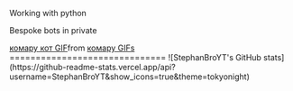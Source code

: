 Working with python

Bespoke bots in private

<div class="tenor-gif-embed" data-postid="17843464041156794420" data-share-method="host" data-aspect-ratio="0.801205" data-width="100%"><a href="https://tenor.com/view/%D0%BA%D0%BE%D0%BC%D0%B0%D1%80%D1%83-%D0%BA%D0%BE%D1%82-%D0%BA%D0%BE%D1%88%D0%BA%D0%B0-komaru-cat-gif-17843464041156794420">комару кот GIF</a>from <a href="https://tenor.com/search/%D0%BA%D0%BE%D0%BC%D0%B0%D1%80%D1%83-gifs">комару GIFs</a></div> <script type="text/javascript" async src="https://tenor.com/embed.js"></script>
==============================
![StephanBroYT's GitHub stats](https://github-readme-stats.vercel.app/api?username=StephanBroYT&show_icons=true&theme=tokyonight)
